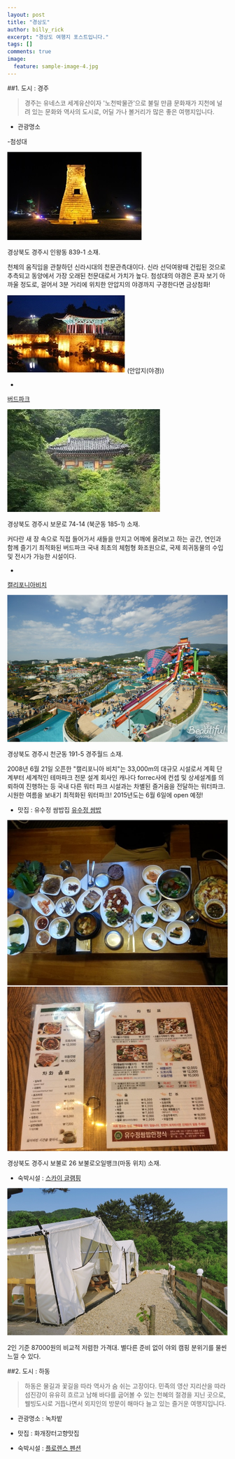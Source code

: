 ```yaml
---
layout: post
title: "경상도"
author: billy_rick
excerpt: "경상도 여행지 포스트입니다."
tags: []
comments: true
image:
  feature: sample-image-4.jpg
---
```


##1. 도시 : 경주

> 경주는 유네스코 세계유산이자 '노천박물관'으로 불릴 만큼 문화재가 지천에 널려 있는 문화와 역사의 도시로, 어딜 가나 볼거리가 많은 좋은 여행지입니다.

- 관광명소 

-첨성대

![첨성대(야경)](https://github.com/shinojin/shinojin.github.com/blob/master/images/gsd-kj-chumsungdae.jpg?raw=true)
    
경상북도 경주시 인왕동 839-1 소재.
  
  천체의 움직임을 관찰하던 신라시대의 천문관측대이다. 신라 선덕여왕때 건립된 것으로 추측되고 동양에서 가장 오래된 천문대로서 가치가 높다. 첨성대의 야경은 혼자 보기 아까울 정도로, 걸어서 3분 거리에 위치한 안압지의 야경까지 구경한다면 금상첨화!

![안압지(야경)](https://github.com/shinojin/shinojin.github.com/blob/master/images/gsd-kj-anapji.jpg?raw=true)
(안압지(야경))

-
[버드파크](http://www.birdparks.co.kr)

![버드파크](https://github.com/shinojin/shinojin.github.com/blob/master/images/gsd-kj-birdpark.jpg?raw=true)

경상북도 경주시 보문로 74-14 (북군동 185-1) 소재.

   커다란 새 장 속으로 직접 들어가서 새들을 만지고 어깨에 올려보고 하는 공간, 연인과 함께 즐기기 최적화된 버드파크
국내 최초의 체험형 화조원으로, 국제 희귀동물의 수입 및 전시가 가능한 시설이다.  

-
[캘리포니아비치](http://www.gjw.co.kr/california)

![캘리포니아 비치](https://github.com/shinojin/shinojin.github.com/blob/master/images/gsd-kj-beach.jpg?raw=true)

경상북도 경주시 천군동 191-5 경주월드 소재.

  2008년 6월 21일 오픈한 "캘리포니아 비치"는 33,000m의 대규모 시설로서 계획 단계부터 세계적인 테마파크 전문 설계 회사인 캐나다 forrec사에 컨셉 및 상세설계를 의뢰하여 진행하는 등 국내 다른 워터 파크 시설과는 차별된 즐거움을 전달하는 워터파크. 시원한 여름을 보내기 최적화된 워터파크! 2015년도는 6월 6일에 open 예정!
  
  
- 맛집 : 유수정 쌈밥집
[유수정 쌈밥](cityfood.co.kr/h9/yoosoojeong)

![유수정 쌈밥](https://github.com/shinojin/shinojin.github.com/blob/master/images/gsd-kj-matjip1.jpg?raw=true)
![가격표](https://github.com/shinojin/shinojin.github.com/blob/master/images/gsd-kj-matjip.jpg?raw=true)

경상북도 경주시 보불로 26 보불로오일뱅크(마동 위치) 소재.

- 숙박시설 :
[스카이 글램핑](http://skyglamping.co.kr/)

![스카이글램핑](https://github.com/shinojin/shinojin.github.com/blob/master/images/gsd-kj-skyglamping.jpg?raw=true)

2인 기준 87000원의 비교적 저렴한 가격대.
별다른 준비 없이 야외 캠핑 분위기를 물씬 느낄 수 있다.
 



##2. 도시 : 하동

> 하동은 물길과 꽃길을 따라 역사가 숨 쉬는 고장이다. 민족의 영산 지리산을 따라 섬진강이 유유히 흐르고 남해 바다를 굽어볼 수 있는 천혜의 절경을 지닌 곳으로, 웰빙도시로 거듭나면서 외지인의 방문이 해마다 늘고 있는 즐거운 여행지입니다.

- 관광명소 : 녹차밭

- 맛집 : 화개장터고향맛집

- 숙박시설 : [플로렌스 펜션](www.sjflorence.com)
